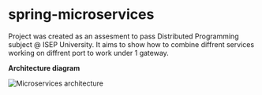 # spring-microservices

Project was created as an assesment to pass Distributed Programming subject @ ISEP University.
It aims to show how to combine diffrent services working on diffrent port to work under 1 gateway.

**Architecture diagram**

![Microservices architecture](docs/microservices-architecture-diagram.jpg)
